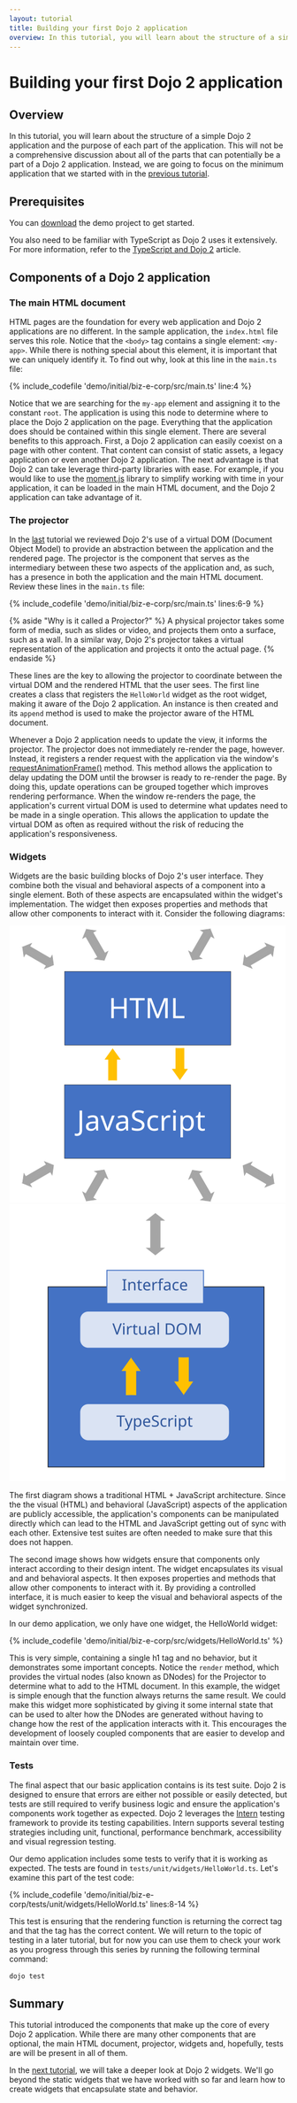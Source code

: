 ```yaml
---
layout: tutorial
title: Building your first Dojo 2 application
overview: In this tutorial, you will learn about the structure of a simple Dojo 2 application and the purpose of each part of the application.
---
```


# Building your first Dojo 2 application

## Overview
In this tutorial, you will learn about the structure of a simple Dojo 2 application and the purpose of each part of the application. This will not be a comprehensive discussion about all of the parts that can potentially be a part of a Dojo 2 application. Instead, we are going to focus on the minimum application that we started with in the [previous tutorial](../001_static_content/).

## Prerequisites
You can [download](../assets/002_creating_an_application-initial.zip) the demo project to get started.

You also need to be familiar with TypeScript as Dojo 2 uses it extensively. For more information, refer to the [TypeScript and Dojo 2](../comingsoon.html) article.

## Components of a Dojo 2 application

### The main HTML document
HTML pages are the foundation for every web application and Dojo 2 applications are no different. In the sample application, the `index.html` file serves this role. Notice that the `<body>` tag contains a single element: `<my-app>`. While there is nothing special about this element, it is important that we can uniquely identify it. To find out why, look at this line in the `main.ts` file:

{% include_codefile 'demo/initial/biz-e-corp/src/main.ts' line:4 %}

Notice that we are searching for the `my-app` element and assigning it to the constant `root`. The application is using this node to determine where to place the Dojo 2 application on the page. Everything that the application does should be contained within this single element. There are several benefits to this approach. First, a Dojo 2 application can easily coexist on a page with other content. That content can consist of static assets, a legacy application or even another Dojo 2 application. The next advantage is that Dojo 2 can take leverage third-party libraries with ease. For example, if you would like to use the [moment.js](https://momentjs.com/) library to simplify working with time in your application, it can be loaded in the main HTML document, and the Dojo 2 application can take advantage of it.

### The projector
In the [last](../001_static_content/) tutorial we reviewed Dojo 2's use of a virtual DOM (Document Object Model) to provide an abstraction between the application and the rendered page. The projector is the component that serves as the intermediary between these two aspects of the application and, as such, has a presence in both the application and the main HTML document. Review these lines in the `main.ts` file:

{% include_codefile 'demo/initial/biz-e-corp/src/main.ts' lines:6-9 %}

{% aside "Why is it called a Projector?" %}
	A physical projector takes some form of media, such as slides or video, and projects them onto a surface, such as a wall. In a similar way, Dojo 2's projector takes a virtual representation of the application and projects it onto the actual page.
{% endaside %}

These lines are the key to allowing the projector to coordinate between the virtual DOM and the rendered HTML that the user sees. The first line creates a class that registers the `HelloWorld` widget as the root widget, making it aware of the Dojo 2 application. An instance is then created and its `append` method is used to make the projector aware of the HTML document.

Whenever a Dojo 2 application needs to update the view, it informs the projector. The projector does not immediately re-render the page, however. Instead, it registers a render request with the application via the window's [requestAnimationFrame()](https://developer.mozilla.org/en-US/docs/Web/API/window/requestAnimationFrame) method. This method allows the application to delay updating the DOM until the browser is ready to re-render the page. By doing this, update operations can be grouped together which improves rendering performance. When the window re-renders the page, the application's current virtual DOM is used to determine what updates need to be made in a single operation. This allows the application to update the virtual DOM as often as required without the risk of reducing the application's responsiveness.

### Widgets
Widgets are the basic building blocks of Dojo 2's user interface. They combine both the visual and behavioral aspects of a component into a single element. Both of these aspects are encapsulated within the widget's implementation. The widget then exposes properties and methods that allow other components to interact with it. Consider the following diagrams:

<img src="../resources/html_js.svg" title="HTML and JavaScript" class="half-width"/><img src="../resources/widget.svg" title="Widget" class="half-width"/>

The first diagram shows a traditional HTML + JavaScript architecture. Since the the visual (HTML) and behavioral (JavaScript) aspects of the application are publicly accessible, the application's components can be manipulated directly which can lead to the HTML and JavaScript getting out of sync with each other. Extensive test suites are often needed to make sure that this does not happen.

The second image shows how widgets ensure that components only interact according to their design intent. The widget encapsulates its visual and and behavioral aspects. It then exposes properties and methods that allow other components to interact with it. By providing a controlled interface, it is much easier to keep the visual and behavioral aspects of the widget synchronized.

In our demo application, we only have one widget, the HelloWorld widget:

{% include_codefile 'demo/initial/biz-e-corp/src/widgets/HelloWorld.ts' %}

This is very simple, containing a single h1 tag and no behavior, but it demonstrates some important concepts. Notice the `render` method, which provides the virtual nodes (also known as DNodes) for the Projector to determine what to add to the HTML document. In this example, the widget is simple enough that the function always returns the same result. We could make this widget more sophisticated by giving it some internal state that can be used to alter how the DNodes are generated without having to change how the rest of the application interacts with it. This encourages the development of loosely coupled components that are easier to develop and maintain over time.

### Tests
The final aspect that our basic application contains is its test suite. Dojo 2 is designed to ensure that errors are either not possible or easily detected, but tests are still required to verify business logic and ensure the application's components work together as expected. Dojo 2 leverages the [Intern](http://theintern.io) testing framework to provide its testing capabilities. Intern supports several testing strategies including unit, functional, performance benchmark, accessibility and visual regression testing.

Our demo application includes some tests to verify that it is working as expected. The tests are found in `tests/unit/widgets/HelloWorld.ts`. Let's examine this part of the test code:

{% include_codefile 'demo/initial/biz-e-corp/tests/unit/widgets/HelloWorld.ts' lines:8-14 %}

This test is ensuring that the rendering function is returning the correct tag and that the tag has the correct content. We will return to the topic of testing in a later tutorial, but for now you can use them to check your work as you progress through this series by running the following terminal command:

```bash
dojo test
```

## Summary
This tutorial introduced the components that make up the core of every Dojo 2 application. While there are many other components that are optional, the main HTML document, projector, widgets and, hopefully, tests are will be present in all of them.

In the [next tutorial](../003_creating_widgets/), we will take a deeper look at Dojo 2 widgets. We'll go beyond the static widgets that we have worked with so far and learn how to create widgets that encapsulate state and behavior.
